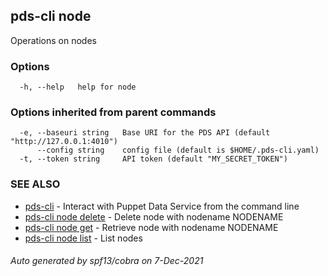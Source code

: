 ## pds-cli node

Operations on nodes

### Options

```
  -h, --help   help for node
```

### Options inherited from parent commands

```
  -e, --baseuri string   Base URI for the PDS API (default "http://127.0.0.1:4010")
      --config string    config file (default is $HOME/.pds-cli.yaml)
  -t, --token string     API token (default "MY_SECRET_TOKEN")
```

### SEE ALSO

* [pds-cli](pds-cli.md)	 - Interact with Puppet Data Service from the command line
* [pds-cli node delete](pds-cli_node_delete.md)	 - Delete node with nodename NODENAME
* [pds-cli node get](pds-cli_node_get.md)	 - Retrieve node with nodename NODENAME
* [pds-cli node list](pds-cli_node_list.md)	 - List nodes

###### Auto generated by spf13/cobra on 7-Dec-2021

